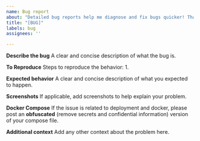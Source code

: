 ```yaml
---
name: Bug report
about: "Detailed bug reports help me diagnose and fix bugs quicker! Thanks \U0001F60A"
title: "[BUG]"
labels: bug
assignees: ''

---
```


**Describe the bug**
A clear and concise description of what the bug is.

**To Reproduce**
Steps to reproduce the behavior:
1. 

**Expected behavior**
A clear and concise description of what you expected to happen.

**Screenshots**
If applicable, add screenshots to help explain your problem.

**Docker Compose**
If the issue is related to deployment and docker, please post an **obfuscated** (remove secrets and confidential information) version of your compose file.

**Additional context**
Add any other context about the problem here.
